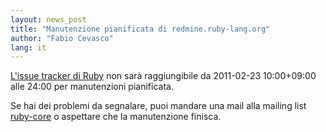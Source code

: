 ```yaml
---
layout: news_post
title: "Manutenzione pianificata di redmine.ruby-lang.org"
author: "Fabio Cevasco"
lang: it
---
```


[L\'issue tracker di Ruby][1] non sarà raggiungibile da 2011-02-23
10:00+09:00 alle 24:00 per manutenzioni pianificata.

Se hai dei problemi da segnalare, puoi mandare una mail alla mailing
list [ruby-core](../mailto:ruby-core@ruby-lang.org) o aspettare che la
manutenzione finisca.



[1]: http://redmine.ruby-lang.org 
